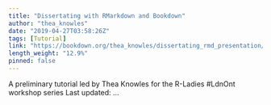 ```yaml
---
title: "Dissertating with RMarkdown and Bookdown"
author: "thea_knowles"
date: "2019-04-27T03:58:26Z"
tags: [Tutorial]
link: "https://bookdown.org/thea_knowles/dissertating_rmd_presentation/"
length_weight: "12.9%"
pinned: false
---
```


A preliminary tutorial led by Thea Knowles for the R-Ladies #LdnOnt workshop series Last updated: ...
